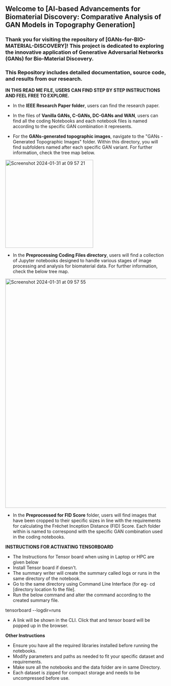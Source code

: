 <h2>Welcome to [AI-based Advancements for Biomaterial Discovery: Comparative Analysis of GAN Models in Topography Generation]</h2>

<h3>Thank you for visiting the repository of [GANs-for-BIO-MATERIAL-DISCOVERY]! This project is dedicated to exploring the innovative application of Generative Adversarial Networks (GANs) for Bio-Material Discovery.</h3>

<h3>This Repository includes detailed documentation, source code, and results from our research.</h3>


**IN THIS READ ME FILE, USERS CAN FIND STEP BY STEP INSTRUCTIONS AND FEEL FREE TO EXPLORE.**

- In the **IEEE Research Paper folder**, users can find the research paper.



- In the files of **Vanilla GANs, C-GANs, DC-GANs and WAN**, users can find all the coding Notebooks and each notebook files is named according to the specific GAN combination it represents.



- For the **GANs-generated topographic images**, navigate to the "GANs - Generated Topographic Images" folder. Within this directory, you will find subfolders named after each specific GAN variant. For further information, check the tree map below.

 <img width="275" alt="Screenshot 2024-01-31 at 09 57 21" src="https://github.com/Karthi-DStech/GANs-for-BIO-MATERIAL-DISCOVERY/assets/126179797/f4cfb293-c511-4c82-938f-79117db3d0e3">


- In the **Preprocessing Coding Files directory**, users will find a collection of Jupyter notebooks designed to handle various stages of image processing and analysis for biomaterial data. For further information, check the below tree map.

<img width="716" alt="Screenshot 2024-01-31 at 09 57 55" src="https://github.com/Karthi-DStech/GANs-for-BIO-MATERIAL-DISCOVERY/assets/126179797/6b96c405-aff7-4f96-8d25-64bf97fb8995">



- In the **Preprocessed for FID Score** folder, users will find images that have been cropped to their specific sizes in line with the requirements for calculating the Fréchet Inception Distance (FID) Score. Each folder within is named to correspond with the specific GAN combination used in the coding notebooks.



**INSTRUCTIONS FOR ACTIVATING TENSORBOARD**

- The Instructions for Tensor board when using in Laptop or HPC are given below
- Install Tensor board if doesn't.
- The summary writer will create the summary called logs or runs in the same directory of the notebook.
- Go to the same directory using Command Line Interface (for eg- cd [directory location fo the file].
- Run the below command and alter the command according to the created summary file.

tensorboard --logdir=runs

- A link will be shown in the CLI. Click that and tensor board will be popped up in the browser.


**Other Instructions**

- Ensure you have all the required libraries installed before running the notebooks.
- Modify parameters and paths as needed to fit your specific dataset and requirements.
- Make sure all the notebooks and the data folder are in same Directory.
- Each dataset is zipped for compact storage and needs to be uncompressed before use.
